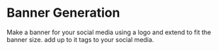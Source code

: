 # Banner Generation
Make a banner for your social media using a logo and extend to fit the banner size.
add up to it tags to your social media.